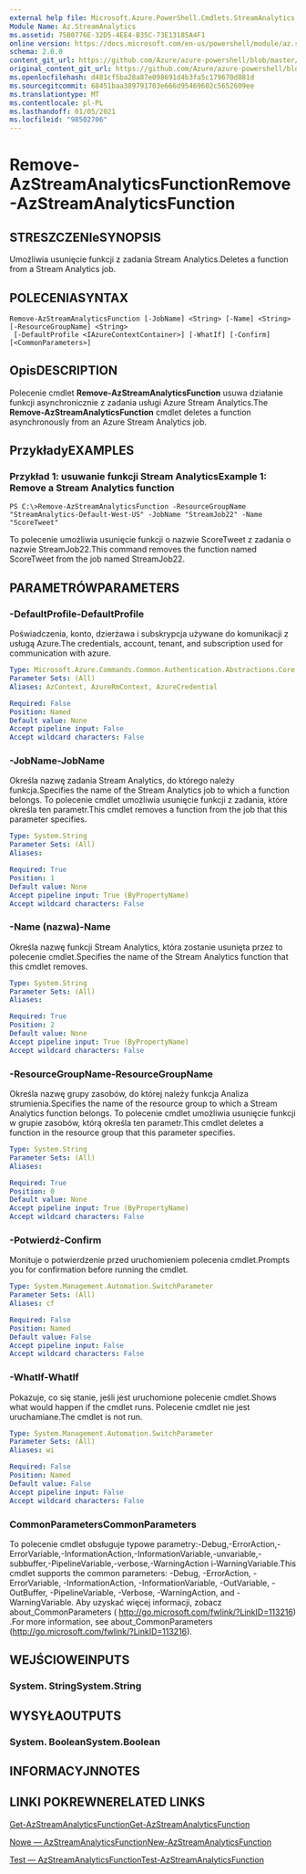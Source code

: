 ```yaml
---
external help file: Microsoft.Azure.PowerShell.Cmdlets.StreamAnalytics.dll-Help.xml
Module Name: Az.StreamAnalytics
ms.assetid: 75B0776E-32D5-4EE4-B35C-73E13185A4F1
online version: https://docs.microsoft.com/en-us/powershell/module/az.streamanalytics/remove-azstreamanalyticsfunction
schema: 2.0.0
content_git_url: https://github.com/Azure/azure-powershell/blob/master/src/StreamAnalytics/StreamAnalytics/help/Remove-AzStreamAnalyticsFunction.md
original_content_git_url: https://github.com/Azure/azure-powershell/blob/master/src/StreamAnalytics/StreamAnalytics/help/Remove-AzStreamAnalyticsFunction.md
ms.openlocfilehash: d481cf5ba28a87e098691d4b3fa5c179670d881d
ms.sourcegitcommit: 68451baa389791703e666d95469602c5652609ee
ms.translationtype: MT
ms.contentlocale: pl-PL
ms.lasthandoff: 01/05/2021
ms.locfileid: "98502706"
---
```

# <span data-ttu-id="c2eb6-101">Remove-AzStreamAnalyticsFunction</span><span class="sxs-lookup"><span data-stu-id="c2eb6-101">Remove-AzStreamAnalyticsFunction</span></span>

## <span data-ttu-id="c2eb6-102">STRESZCZENIe</span><span class="sxs-lookup"><span data-stu-id="c2eb6-102">SYNOPSIS</span></span>
<span data-ttu-id="c2eb6-103">Umożliwia usunięcie funkcji z zadania Stream Analytics.</span><span class="sxs-lookup"><span data-stu-id="c2eb6-103">Deletes a function from a Stream Analytics job.</span></span>

## <span data-ttu-id="c2eb6-104">POLECENIA</span><span class="sxs-lookup"><span data-stu-id="c2eb6-104">SYNTAX</span></span>

```
Remove-AzStreamAnalyticsFunction [-JobName] <String> [-Name] <String> [-ResourceGroupName] <String>
 [-DefaultProfile <IAzureContextContainer>] [-WhatIf] [-Confirm] [<CommonParameters>]
```

## <span data-ttu-id="c2eb6-105">Opis</span><span class="sxs-lookup"><span data-stu-id="c2eb6-105">DESCRIPTION</span></span>
<span data-ttu-id="c2eb6-106">Polecenie cmdlet **Remove-AzStreamAnalyticsFunction** usuwa działanie funkcji asynchronicznie z zadania usługi Azure Stream Analytics.</span><span class="sxs-lookup"><span data-stu-id="c2eb6-106">The **Remove-AzStreamAnalyticsFunction** cmdlet deletes a function asynchronously from an Azure Stream Analytics job.</span></span>

## <span data-ttu-id="c2eb6-107">Przykłady</span><span class="sxs-lookup"><span data-stu-id="c2eb6-107">EXAMPLES</span></span>

### <span data-ttu-id="c2eb6-108">Przykład 1: usuwanie funkcji Stream Analytics</span><span class="sxs-lookup"><span data-stu-id="c2eb6-108">Example 1: Remove a Stream Analytics function</span></span>
```
PS C:\>Remove-AzStreamAnalyticsFunction -ResourceGroupName "StreamAnalytics-Default-West-US" -JobName "StreamJob22" -Name "ScoreTweet"
```

<span data-ttu-id="c2eb6-109">To polecenie umożliwia usunięcie funkcji o nazwie ScoreTweet z zadania o nazwie StreamJob22.</span><span class="sxs-lookup"><span data-stu-id="c2eb6-109">This command removes the function named ScoreTweet from the job named StreamJob22.</span></span>

## <span data-ttu-id="c2eb6-110">PARAMETRÓW</span><span class="sxs-lookup"><span data-stu-id="c2eb6-110">PARAMETERS</span></span>

### <span data-ttu-id="c2eb6-111">-DefaultProfile</span><span class="sxs-lookup"><span data-stu-id="c2eb6-111">-DefaultProfile</span></span>
<span data-ttu-id="c2eb6-112">Poświadczenia, konto, dzierżawa i subskrypcja używane do komunikacji z usługą Azure.</span><span class="sxs-lookup"><span data-stu-id="c2eb6-112">The credentials, account, tenant, and subscription used for communication with azure.</span></span>

```yaml
Type: Microsoft.Azure.Commands.Common.Authentication.Abstractions.Core.IAzureContextContainer
Parameter Sets: (All)
Aliases: AzContext, AzureRmContext, AzureCredential

Required: False
Position: Named
Default value: None
Accept pipeline input: False
Accept wildcard characters: False
```

### <span data-ttu-id="c2eb6-113">-JobName</span><span class="sxs-lookup"><span data-stu-id="c2eb6-113">-JobName</span></span>
<span data-ttu-id="c2eb6-114">Określa nazwę zadania Stream Analytics, do którego należy funkcja.</span><span class="sxs-lookup"><span data-stu-id="c2eb6-114">Specifies the name of the Stream Analytics job to which a function belongs.</span></span>
<span data-ttu-id="c2eb6-115">To polecenie cmdlet umożliwia usunięcie funkcji z zadania, które określa ten parametr.</span><span class="sxs-lookup"><span data-stu-id="c2eb6-115">This cmdlet removes a function from the job that this parameter specifies.</span></span>

```yaml
Type: System.String
Parameter Sets: (All)
Aliases:

Required: True
Position: 1
Default value: None
Accept pipeline input: True (ByPropertyName)
Accept wildcard characters: False
```

### <span data-ttu-id="c2eb6-116">-Name (nazwa)</span><span class="sxs-lookup"><span data-stu-id="c2eb6-116">-Name</span></span>
<span data-ttu-id="c2eb6-117">Określa nazwę funkcji Stream Analytics, która zostanie usunięta przez to polecenie cmdlet.</span><span class="sxs-lookup"><span data-stu-id="c2eb6-117">Specifies the name of the Stream Analytics function that this cmdlet removes.</span></span>

```yaml
Type: System.String
Parameter Sets: (All)
Aliases:

Required: True
Position: 2
Default value: None
Accept pipeline input: True (ByPropertyName)
Accept wildcard characters: False
```

### <span data-ttu-id="c2eb6-118">-ResourceGroupName</span><span class="sxs-lookup"><span data-stu-id="c2eb6-118">-ResourceGroupName</span></span>
<span data-ttu-id="c2eb6-119">Określa nazwę grupy zasobów, do której należy funkcja Analiza strumienia.</span><span class="sxs-lookup"><span data-stu-id="c2eb6-119">Specifies the name of the resource group to which a Stream Analytics function belongs.</span></span>
<span data-ttu-id="c2eb6-120">To polecenie cmdlet umożliwia usunięcie funkcji w grupie zasobów, którą określa ten parametr.</span><span class="sxs-lookup"><span data-stu-id="c2eb6-120">This cmdlet deletes a function in the resource group that this parameter specifies.</span></span>

```yaml
Type: System.String
Parameter Sets: (All)
Aliases:

Required: True
Position: 0
Default value: None
Accept pipeline input: True (ByPropertyName)
Accept wildcard characters: False
```

### <span data-ttu-id="c2eb6-121">-Potwierdź</span><span class="sxs-lookup"><span data-stu-id="c2eb6-121">-Confirm</span></span>
<span data-ttu-id="c2eb6-122">Monituje o potwierdzenie przed uruchomieniem polecenia cmdlet.</span><span class="sxs-lookup"><span data-stu-id="c2eb6-122">Prompts you for confirmation before running the cmdlet.</span></span>

```yaml
Type: System.Management.Automation.SwitchParameter
Parameter Sets: (All)
Aliases: cf

Required: False
Position: Named
Default value: False
Accept pipeline input: False
Accept wildcard characters: False
```

### <span data-ttu-id="c2eb6-123">-WhatIf</span><span class="sxs-lookup"><span data-stu-id="c2eb6-123">-WhatIf</span></span>
<span data-ttu-id="c2eb6-124">Pokazuje, co się stanie, jeśli jest uruchomione polecenie cmdlet.</span><span class="sxs-lookup"><span data-stu-id="c2eb6-124">Shows what would happen if the cmdlet runs.</span></span>
<span data-ttu-id="c2eb6-125">Polecenie cmdlet nie jest uruchamiane.</span><span class="sxs-lookup"><span data-stu-id="c2eb6-125">The cmdlet is not run.</span></span>

```yaml
Type: System.Management.Automation.SwitchParameter
Parameter Sets: (All)
Aliases: wi

Required: False
Position: Named
Default value: False
Accept pipeline input: False
Accept wildcard characters: False
```

### <span data-ttu-id="c2eb6-126">CommonParameters</span><span class="sxs-lookup"><span data-stu-id="c2eb6-126">CommonParameters</span></span>
<span data-ttu-id="c2eb6-127">To polecenie cmdlet obsługuje typowe parametry:-Debug,-ErrorAction,-ErrorVariable,-InformationAction,-InformationVariable,-unvariable,-subbuffer,-PipelineVariable,-verbose,-WarningAction i-WarningVariable.</span><span class="sxs-lookup"><span data-stu-id="c2eb6-127">This cmdlet supports the common parameters: -Debug, -ErrorAction, -ErrorVariable, -InformationAction, -InformationVariable, -OutVariable, -OutBuffer, -PipelineVariable, -Verbose, -WarningAction, and -WarningVariable.</span></span> <span data-ttu-id="c2eb6-128">Aby uzyskać więcej informacji, zobacz about_CommonParameters ( http://go.microsoft.com/fwlink/?LinkID=113216) .</span><span class="sxs-lookup"><span data-stu-id="c2eb6-128">For more information, see about_CommonParameters (http://go.microsoft.com/fwlink/?LinkID=113216).</span></span>

## <span data-ttu-id="c2eb6-129">WEJŚCIOWE</span><span class="sxs-lookup"><span data-stu-id="c2eb6-129">INPUTS</span></span>

### <span data-ttu-id="c2eb6-130">System. String</span><span class="sxs-lookup"><span data-stu-id="c2eb6-130">System.String</span></span>

## <span data-ttu-id="c2eb6-131">WYSYŁA</span><span class="sxs-lookup"><span data-stu-id="c2eb6-131">OUTPUTS</span></span>

### <span data-ttu-id="c2eb6-132">System. Boolean</span><span class="sxs-lookup"><span data-stu-id="c2eb6-132">System.Boolean</span></span>

## <span data-ttu-id="c2eb6-133">INFORMACYJN</span><span class="sxs-lookup"><span data-stu-id="c2eb6-133">NOTES</span></span>

## <span data-ttu-id="c2eb6-134">LINKI POKREWNE</span><span class="sxs-lookup"><span data-stu-id="c2eb6-134">RELATED LINKS</span></span>

[<span data-ttu-id="c2eb6-135">Get-AzStreamAnalyticsFunction</span><span class="sxs-lookup"><span data-stu-id="c2eb6-135">Get-AzStreamAnalyticsFunction</span></span>](./Get-AzStreamAnalyticsFunction.md)

[<span data-ttu-id="c2eb6-136">Nowe — AzStreamAnalyticsFunction</span><span class="sxs-lookup"><span data-stu-id="c2eb6-136">New-AzStreamAnalyticsFunction</span></span>](./New-AzStreamAnalyticsFunction.md)

[<span data-ttu-id="c2eb6-137">Test — AzStreamAnalyticsFunction</span><span class="sxs-lookup"><span data-stu-id="c2eb6-137">Test-AzStreamAnalyticsFunction</span></span>](./Test-AzStreamAnalyticsFunction.md)


